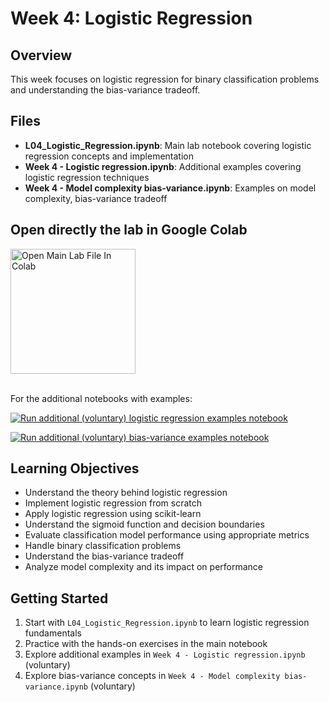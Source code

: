 # Week 4: Logistic Regression

## Overview
This week focuses on logistic regression for binary classification problems and understanding the bias-variance tradeoff.

## Files

- **L04_Logistic_Regression.ipynb**: Main lab notebook covering logistic regression concepts and implementation
- **Week 4 - Logistic regression.ipynb**: Additional examples covering logistic regression techniques
- **Week 4 - Model complexity bias-variance.ipynb**: Examples on model complexity, bias-variance tradeoff

## Open directly the lab in Google Colab

<a href="https://colab.research.google.com/github/zhaw-physical-ai/MLDM_HS2025/blob/main/week4/L04_Logistic_Regression.ipynb" target="_blank">
  <img src="https://colab.research.google.com/assets/colab-badge.svg" alt="Open Main Lab File In Colab" width="200"/>
</a><br></br>

For the additional notebooks with examples:

[![Run additional (voluntary) logistic regression examples notebook](https://img.shields.io/badge/Colab-Run%20additional%20(voluntary)%20logistic%20regression%20examples%20notebook-orange?logo=googlecolab)](https://colab.research.google.com/github/zhaw-physical-ai/MLDM_HS2025/blob/main/week4/Week%204%20-%20Logistic%20regression.ipynb)

[![Run additional (voluntary) bias-variance examples notebook](https://img.shields.io/badge/Colab-Run%20additional%20(voluntary)%20bias--variance%20examples%20notebook-orange?logo=googlecolab)](https://colab.research.google.com/github/zhaw-physical-ai/MLDM_HS2025/blob/main/week4/Week%204%20-%20Model%20complexity%20bias-variance.ipynb)



## Learning Objectives
- Understand the theory behind logistic regression
- Implement logistic regression from scratch
- Apply logistic regression using scikit-learn
- Understand the sigmoid function and decision boundaries
- Evaluate classification model performance using appropriate metrics
- Handle binary classification problems
- Understand the bias-variance tradeoff
- Analyze model complexity and its impact on performance

## Getting Started
1. Start with `L04_Logistic_Regression.ipynb` to learn logistic regression fundamentals
2. Practice with the hands-on exercises in the main notebook
3. Explore additional examples in `Week 4 - Logistic regression.ipynb` (voluntary)
4. Explore bias-variance concepts in `Week 4 - Model complexity bias-variance.ipynb` (voluntary)
